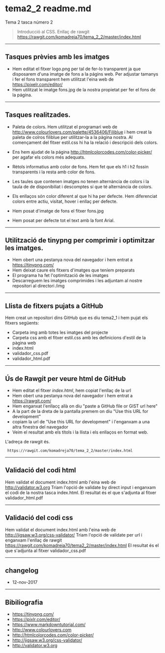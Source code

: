 # tema2_2 readme.md
Tema 2 tasca número 2
> Introducció al CSS. Enllaç de rawgit  https://rawgit.com/komadreja70/tema_2_2/master/index.html

----
## Tasques prèvies amb les imatges
* Hem editat el fitxer logo.png per tal de fer-lo transparent ja que disposarem d'una imatge de fons a la págins web. Per adjustar tamanys i fer el fons transparent hem utilitzat l'eina web de https://pixelr.com/editor/
* Hem utilitzat le imatge fons.jpg de la nostra propietat per fer el fons de la página.

----
## Tasques realitzades.

* Paleta de colors. Hem utilitzat el programari web de http://www.colourlovers.com/palette/4536406/Filiblue i hem creat la paleta de colros filiblue per utilitzar-la a la pàgina nostra. Al començament del fitxer estil.css hi ha la relació i descripció dels colors.

* Ens hem ajudat de la página http://htmlcolorcodes.com/color-picker/ per agafar els colors més adequats.
* Rètols informatius amb color de fons. Hem fet que els h1 i h2 fossin transparents i la resta amb color de fons.
* Les taules que contenen imatges no tenen alternància de colors i la taula de de disponibiliat i descomptes sí que té alternància de colors.
* Els enllaços són color diferent al que hi ha per defecte. Hem diferenciat colors entre actiu, visitat, hover i enllaç per defecte.
* Hem posat d'imatge de fons el fitxer fons.jpg
* Hem posat per defecte tot el text amb la font Arial.

----
## Utilització de tinypng per comprimir i optimitzar les imatges.

* Hem obert una pestanya nova del navegador i hem entrat a https://tinypng.com/
* Hem deixat caure els fitxers d'imatges que teníem preparats
* El programa ha fet l'optimització de les imatges
* Descarreguem les imatges comprimides i les adjuntam al nostre repositori al directori /img

----
## Llista de fitxers pujats a GitHub

Hem creat un repositori dins GitHub que es diu tema2_1 i hem pujat els fitxers següents:

* Carpeta img amb totes les imatges del projecte
* Carpeta css amb el fitxer estil.css amb les definicions d'estil de la pàgina web
* index.html
* validador_css.pdf
* validador_html.pdf

----
## Ús de Rawgit per veure html de GitHub
* Hem editat el fitxer *index.html*,  hem copiat l'enllaç de la url
* Hem obert una pestanya nova del navegador i hem entrat a https://rawgit.com/
* Hem enganxat l'enllacç allà on diu "paste a GitHub file or GIST url here"
* A la part de la dreta de la pantalla premem on diu "Use this URL for development"
* copiam la url de "Use this URL for development" i l'enganxam a una altra finestra del navegador
* Veim el resultat amb els títols i la llista i els enllaços en format web.

L'adreça de rawgit és.

     https://rawgit.com/komadreja70/tema_2_2/master/index.html


----
## Validació del codi html
Hem validat el document index.html amb l'eina web de  http://validator.w3.org
Triam l'opció de validate by direct input i enganxam el codi de la nostra tasca index.html.
El resultat és el que s'adjunta al fitxer validador_html.pdf

----
## Validació del codi css
Hem validat el document index.html amb l'eina web de  http://jigsaw.w3.org/css-validator/
Triam l'opció de validate per url i enganxam l'enllaç de rawgit https://rawgit.com/komadreja70/tema2_2/master/index.html
El resultat és el que s'adjunta al fitxer validador_css.pdf

----
## changelog
* 12-nov-2017

----
## Bibiliografia
* https://tinypng.com/
* https://pixlr.com/editor/
* https://www.markdowntutorial.com/
* http://www.colourlovers.com
* http://htmlcolorcodes.com/color-picker/
* http://jigsaw.w3.org/css-validator/
* http://validator.w3.org
